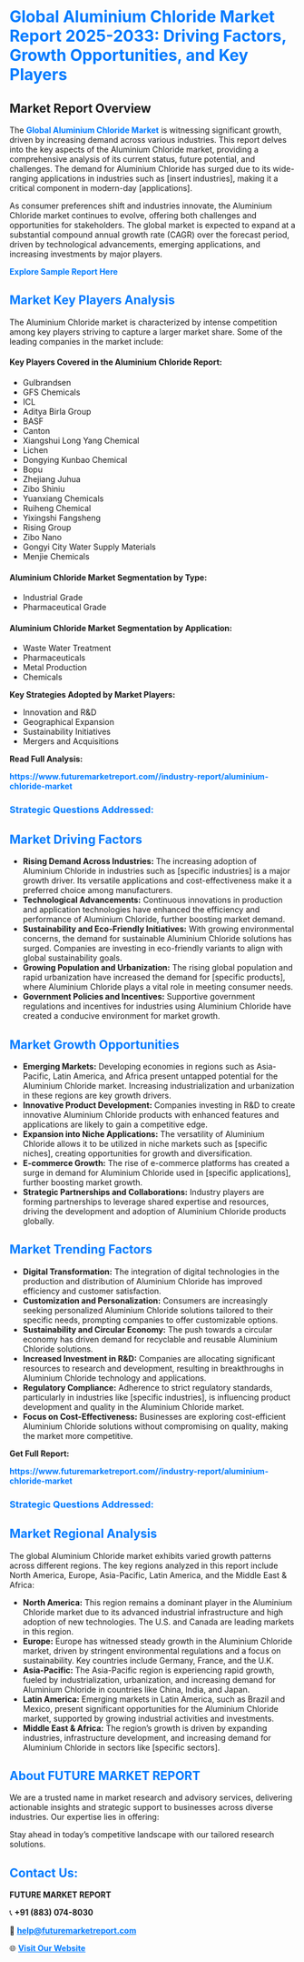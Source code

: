 <h1 style="color: #007BFF;">Global Aluminium Chloride Market Report 2025-2033: Driving Factors, Growth Opportunities, and Key Players</h1>

<section id="overview">
<h2>Market Report Overview</h2>
<p>The <a href="https://www.futuremarketreport.com//industry-report/aluminium-chloride-market" style="color: #007BFF; text-decoration: none;"><strong>Global Aluminium Chloride Market</strong></a> is witnessing significant growth, driven by increasing demand across various industries. This report delves into the key aspects of the Aluminium Chloride market, providing a comprehensive analysis of its current status, future potential, and challenges. The demand for Aluminium Chloride has surged due to its wide-ranging applications in industries such as [insert industries], making it a critical component in modern-day [applications].</p>
<p>As consumer preferences shift and industries innovate, the Aluminium Chloride market continues to evolve, offering both challenges and opportunities for stakeholders. The global market is expected to expand at a substantial compound annual growth rate (CAGR) over the forecast period, driven by technological advancements, emerging applications, and increasing investments by major players.</p>
</section>

<section id="overview">
<p><a href="https://www.futuremarketreport.com//request-sample/reportId=83300" style="color: #007BFF; text-decoration: none;"><strong>Explore Sample Report Here</strong></a></p>
</section>

<section id="key-players">
<h2 style="color: #007BFF;">Market Key Players Analysis</h2>
<p>The Aluminium Chloride market is characterized by intense competition among key players striving to capture a larger market share. Some of the leading companies in the market include:</p>
<h4>Key Players Covered in the Aluminium Chloride Report:</h4>
<ul><li>Gulbrandsen</li><li>GFS Chemicals</li><li>ICL</li><li>Aditya Birla Group</li><li>BASF</li><li>Canton</li><li>Xiangshui Long Yang Chemical</li><li>Lichen</li><li>Dongying Kunbao Chemical</li><li>Bopu</li><li>Zhejiang Juhua</li><li>Zibo Shiniu</li><li>Yuanxiang Chemicals</li><li>Ruiheng Chemical</li><li>Yixingshi Fangsheng</li><li>Rising Group</li><li>Zibo Nano</li><li>Gongyi City Water Supply Materials</li><li>Menjie Chemicals</li></ul>
<h4>Aluminium Chloride Market Segmentation by Type:</h4>
<ul><li>Industrial Grade</li><li>Pharmaceutical Grade</li></ul>

<h4>Aluminium Chloride Market Segmentation by Application:</h4>
<ul><li>Waste Water Treatment</li><li>Pharmaceuticals</li><li>Metal Production</li><li>Chemicals</li></ul>
<p><strong>Key Strategies Adopted by Market Players:</strong></p>
<ul>
<li>Innovation and R&D</li>
<li>Geographical Expansion</li>
<li>Sustainability Initiatives</li>
<li>Mergers and Acquisitions</li>
</ul>
</section>

<section>
<p><strong>Read Full Analysis: </strong></p><a href="https://www.futuremarketreport.com//industry-report/aluminium-chloride-market" style="color: #007BFF; text-decoration: none;"><strong>https://www.futuremarketreport.com//industry-report/aluminium-chloride-market</strong></a>
<h3 style="color: #007BFF;">Strategic Questions Addressed:</h3>
</section>

<section id="driving-factors">
<h2 style="color: #007BFF;">Market Driving Factors</h2>
<ul>
<li><strong>Rising Demand Across Industries:</strong> The increasing adoption of Aluminium Chloride in industries such as [specific industries] is a major growth driver. Its versatile applications and cost-effectiveness make it a preferred choice among manufacturers.</li>
<li><strong>Technological Advancements:</strong> Continuous innovations in production and application technologies have enhanced the efficiency and performance of Aluminium Chloride, further boosting market demand.</li>
<li><strong>Sustainability and Eco-Friendly Initiatives:</strong> With growing environmental concerns, the demand for sustainable Aluminium Chloride solutions has surged. Companies are investing in eco-friendly variants to align with global sustainability goals.</li>
<li><strong>Growing Population and Urbanization:</strong> The rising global population and rapid urbanization have increased the demand for [specific products], where Aluminium Chloride plays a vital role in meeting consumer needs.</li>
<li><strong>Government Policies and Incentives:</strong> Supportive government regulations and incentives for industries using Aluminium Chloride have created a conducive environment for market growth.</li>
</ul>
</section>

<section id="growth-opportunities">
<h2 style="color: #007BFF;">Market Growth Opportunities</h2>
<ul>
<li><strong>Emerging Markets:</strong> Developing economies in regions such as Asia-Pacific, Latin America, and Africa present untapped potential for the Aluminium Chloride market. Increasing industrialization and urbanization in these regions are key growth drivers.</li>
<li><strong>Innovative Product Development:</strong> Companies investing in R&D to create innovative Aluminium Chloride products with enhanced features and applications are likely to gain a competitive edge.</li>
<li><strong>Expansion into Niche Applications:</strong> The versatility of Aluminium Chloride allows it to be utilized in niche markets such as [specific niches], creating opportunities for growth and diversification.</li>
<li><strong>E-commerce Growth:</strong> The rise of e-commerce platforms has created a surge in demand for Aluminium Chloride used in [specific applications], further boosting market growth.</li>
<li><strong>Strategic Partnerships and Collaborations:</strong> Industry players are forming partnerships to leverage shared expertise and resources, driving the development and adoption of Aluminium Chloride products globally.</li>
</ul>
</section>

<section id="trending-factors">
<h2 style="color: #007BFF;">Market Trending Factors</h2>
<ul>
<li><strong>Digital Transformation:</strong> The integration of digital technologies in the production and distribution of Aluminium Chloride has improved efficiency and customer satisfaction.</li>
<li><strong>Customization and Personalization:</strong> Consumers are increasingly seeking personalized Aluminium Chloride solutions tailored to their specific needs, prompting companies to offer customizable options.</li>
<li><strong>Sustainability and Circular Economy:</strong> The push towards a circular economy has driven demand for recyclable and reusable Aluminium Chloride solutions.</li>
<li><strong>Increased Investment in R&D:</strong> Companies are allocating significant resources to research and development, resulting in breakthroughs in Aluminium Chloride technology and applications.</li>
<li><strong>Regulatory Compliance:</strong> Adherence to strict regulatory standards, particularly in industries like [specific industries], is influencing product development and quality in the Aluminium Chloride market.</li>
<li><strong>Focus on Cost-Effectiveness:</strong> Businesses are exploring cost-efficient Aluminium Chloride solutions without compromising on quality, making the market more competitive.</li>
</ul>
</section>

<section>
<p><strong>Get Full Report: </strong></p><a href="https://www.futuremarketreport.com//industry-report/aluminium-chloride-market" style="color: #007BFF; text-decoration: none;"><strong>https://www.futuremarketreport.com//industry-report/aluminium-chloride-market</strong></a>
<h3 style="color: #007BFF;">Strategic Questions Addressed:</h3>
</section>


<section id="regional-analysis">
<h2 style="color: #007BFF;">Market Regional Analysis</h2>
<p>The global Aluminium Chloride market exhibits varied growth patterns across different regions. The key regions analyzed in this report include North America, Europe, Asia-Pacific, Latin America, and the Middle East & Africa:</p>
<ul>
<li><strong>North America:</strong> This region remains a dominant player in the Aluminium Chloride market due to its advanced industrial infrastructure and high adoption of new technologies. The U.S. and Canada are leading markets in this region.</li>
<li><strong>Europe:</strong> Europe has witnessed steady growth in the Aluminium Chloride market, driven by stringent environmental regulations and a focus on sustainability. Key countries include Germany, France, and the U.K.</li>
<li><strong>Asia-Pacific:</strong> The Asia-Pacific region is experiencing rapid growth, fueled by industrialization, urbanization, and increasing demand for Aluminium Chloride in countries like China, India, and Japan.</li>
<li><strong>Latin America:</strong> Emerging markets in Latin America, such as Brazil and Mexico, present significant opportunities for the Aluminium Chloride market, supported by growing industrial activities and investments.</li>
<li><strong>Middle East & Africa:</strong> The region’s growth is driven by expanding industries, infrastructure development, and increasing demand for Aluminium Chloride in sectors like [specific sectors].</li>
</ul>
</section>

<footer>
<h2 style="color: #007BFF;">About FUTURE MARKET REPORT</h2>
<p>We are a trusted name in market research and advisory services, delivering actionable insights and strategic support to businesses across diverse industries. Our expertise lies in offering:</p>

<p>Stay ahead in today’s competitive landscape with our tailored research solutions.</p>

<h2 style="color: #007BFF;">Contact Us:</h2>
<p><strong>FUTURE MARKET REPORT</strong></p>
<p>📞 <strong>+91 (883) 074-8030</strong></p>
<p>📧 <strong><a href="mailto:help@futuremarketreport.com" style="color: #007BFF;">help@futuremarketreport.com</a></strong></p>
<p>🌐 <strong><a href="https://www.futuremarketreport.com/" style="color: #007BFF;">Visit Our Website</a></strong></p>
</footer>